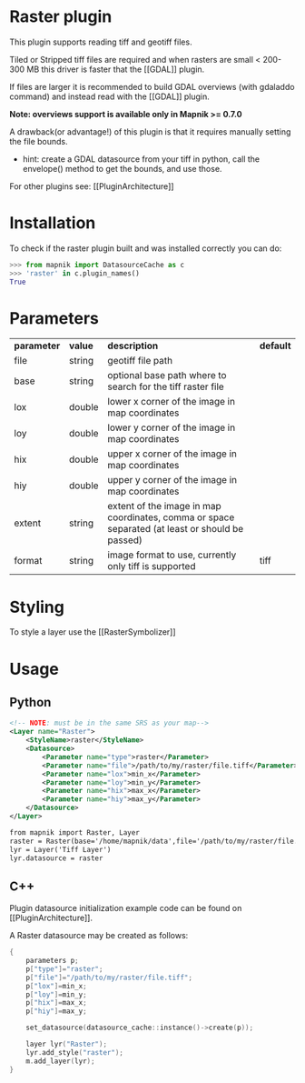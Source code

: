 # Raster plugin

This plugin supports reading tiff and geotiff files.

Tiled or Stripped tiff files are required and when rasters are small < 200-300 MB this driver is faster that the [[GDAL]] plugin.

If files are larger it is recommended to build GDAL overviews (with gdaladdo command) and instead read with the [[GDAL]] plugin.

**Note: overviews support is available only in Mapnik >= 0.7.0**

A drawback(or advantage!) of this plugin is that it requires manually setting the file bounds.

 * hint: create a GDAL datasource from your tiff in python, call the envelope() method to get the bounds, and use those.

For other plugins see: [[PluginArchitecture]]

# Installation

To check if the raster plugin built and was installed correctly you can do:


```python
>>> from mapnik import DatasourceCache as c
>>> 'raster' in c.plugin_names()
True
```

# Parameters


<table>
<tr>
<td> <strong>parameter</strong> </td>
<td> <strong>value</strong>  </td>
<td> <strong>description</strong> </td>
<td> <strong>default</strong> </td>
</tr>
<tr>
<td> file            </td>
<td> string       </td>
<td> geotiff file path  </td>
</tr>
<tr>
<td> base            </td>
<td> string       </td>
<td> optional base path where to search for the tiff raster file  </td>
</tr>
<tr>
<td> lox             </td>
<td> double       </td>
<td> lower x corner of the image in map coordinates </td>
</tr>
<tr>
<td> loy             </td>
<td> double       </td>
<td> lower y corner of the image in map coordinates </td>
</tr>
<tr>
<td> hix             </td>
<td> double       </td>
<td> upper x corner of the image in map coordinates </td>
</tr>
<tr>
<td> hiy             </td>
<td> double       </td>
<td> upper y corner of the image in map coordinates </td>
</tr>
<tr>
<td> extent          </td>
<td> string       </td>
<td> extent of the image in map coordinates, comma or space separated (at least <lox> <loy> <hix> <hiy> or <extent> should be passed) </td>
</tr>
<tr>
<td> format          </td>
<td> string       </td>
<td> image format to use, currently only tiff is supported </td>
<td> tiff </td>
</tr>
</table>


# Styling

To style a layer use the [[RasterSymbolizer]]

# Usage

## Python

```xml
<!-- NOTE: must be in the same SRS as your map-->
<Layer name="Raster">
    <StyleName>raster</StyleName>
    <Datasource>
        <Parameter name="type">raster</Parameter>
        <Parameter name="file">/path/to/my/raster/file.tiff</Parameter>
        <Parameter name="lox">min_x</Parameter>
        <Parameter name="loy">min_y</Parameter>
        <Parameter name="hix">max_x</Parameter>
        <Parameter name="hiy">max_y</Parameter>
    </Datasource>
</Layer>

from mapnik import Raster, Layer
raster = Raster(base='/home/mapnik/data',file='/path/to/my/raster/file.tiff',lox=minx,loy=min_y,hix=max_x,hiy=max_y)
lyr = Layer('Tiff Layer')
lyr.datasource = raster

```

## C++

Plugin datasource initialization example code can be found on [[PluginArchitecture]].

A Raster datasource may be created as follows:


```cpp
{
    parameters p;
    p["type"]="raster";
    p["file"]="/path/to/my/raster/file.tiff";
    p["lox"]=min_x;
    p["loy"]=min_y;
    p["hix"]=max_x;
    p["hiy"]=max_y;

    set_datasource(datasource_cache::instance()->create(p));

    layer lyr("Raster");
    lyr.add_style("raster");
    m.add_layer(lyr);
}
```
